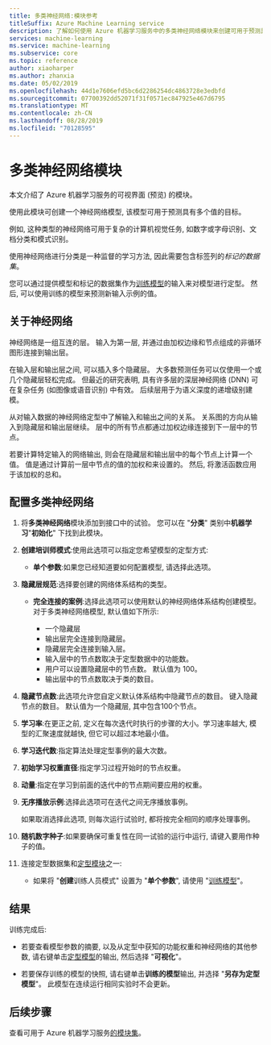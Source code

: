 ```yaml
---
title: 多类神经网络:模块参考
titleSuffix: Azure Machine Learning service
description: 了解如何使用 Azure 机器学习服务中的多类神经网络模块来创建可用于预测具有多个值的目标的神经网络模型。
services: machine-learning
ms.service: machine-learning
ms.subservice: core
ms.topic: reference
author: xiaoharper
ms.author: zhanxia
ms.date: 05/02/2019
ms.openlocfilehash: 44d1e7606efd5bc6d2286254dc4863728e3edbfd
ms.sourcegitcommit: 07700392dd52071f31f0571ec847925e467d6795
ms.translationtype: MT
ms.contentlocale: zh-CN
ms.lasthandoff: 08/28/2019
ms.locfileid: "70128595"
---
```

# <a name="multiclass-neural-network-module"></a>多类神经网络模块

本文介绍了 Azure 机器学习服务的可视界面 (预览) 的模块。

使用此模块可创建一个神经网络模型, 该模型可用于预测具有多个值的目标。 

例如, 这种类型的神经网络可用于复杂的计算机视觉任务, 如数字或字母识别、文档分类和模式识别。

使用神经网络进行分类是一种监督的学习方法, 因此需要包含标签列的*标记的数据集*。

您可以通过提供模型和标记的数据集作为[训练模型](./train-model.md)的输入来对模型进行定型。 然后, 可以使用训练的模型来预测新输入示例的值。  

## <a name="about-neural-networks"></a>关于神经网络

神经网络是一组互连的层。 输入为第一层, 并通过由加权边缘和节点组成的非循环图形连接到输出层。

在输入层和输出层之间, 可以插入多个隐藏层。 大多数预测任务可以仅使用一个或几个隐藏层轻松完成。 但最近的研究表明, 具有许多层的深层神经网络 (DNN) 可在复杂任务 (如图像或语音识别) 中有效。 后续层用于为语义深度的递增级别建模。

从对输入数据的神经网络定型中了解输入和输出之间的关系。 关系图的方向从输入到隐藏层和输出层继续。 层中的所有节点都通过加权边缘连接到下一层中的节点。

若要计算特定输入的网络输出, 则会在隐藏层和输出层中的每个节点上计算一个值。 值是通过计算前一层中节点的值的加权和来设置的。 然后, 将激活函数应用于该加权的总和。

## <a name="configure-multiclass-neural-network"></a>配置多类神经网络

1. 将**多类神经网络**模块添加到接口中的试验。 您可以在 "**分类**" 类别中**机器学习**"**初始化**" 下找到此模块。

2. **创建培训师模式**:使用此选项可以指定您希望模型的定型方式:

    - **单个参数**:如果您已经知道要如何配置模型, 请选择此选项。

    

3. **隐藏层规范**:选择要创建的网络体系结构的类型。

    - **完全连接的案例**:选择此选项可以使用默认的神经网络体系结构创建模型。 对于多类神经网络模型, 默认值如下所示:

        - 一个隐藏层
        - 输出层完全连接到隐藏层。
        - 隐藏层完全连接到输入层。
        - 输入层中的节点数取决于定型数据中的功能数。
        - 用户可以设置隐藏层中的节点数。 默认值为 100。
        - 输出层中的节点数取决于类的数目。
  
   

5. **隐藏节点数**:此选项允许您自定义默认体系结构中隐藏节点的数目。 键入隐藏节点的数目。 默认值为一个隐藏层, 其中包含100个节点。

6. **学习率**:在更正之前, 定义在每次迭代时执行的步骤的大小。学习速率越大, 模型的汇聚速度就越快, 但它可以超过本地最小值。

7. **学习迭代数**:指定算法处理定型事例的最大次数。

8. **初始学习权重直径**:指定学习过程开始时的节点权重。

9. **动量**:指定在学习到前面的迭代中的节点期间要应用的权重。
  
11. **无序播放示例**:选择此选项可在迭代之间无序播放事例。

    如果取消选择此选项, 则每次运行试验时, 都将按完全相同的顺序处理事例。

12. **随机数字种子**:如果要确保可重复性在同一试验的运行中运行, 请键入要用作种子的值。

14. 连接定型数据集和[定型模块](module-reference.md)之一: 

    - 如果将 "**创建**训练人员模式" 设置为 "**单个参数**", 请使用 "[训练模型](train-model.md)"。  
  

## <a name="results"></a>结果

训练完成后:

- 若要查看模型参数的摘要, 以及从定型中获知的功能权重和神经网络的其他参数, 请右键单击[定型模型](./train-model.md)的输出, 然后选择 "**可视化**"。  

- 若要保存训练的模型的快照, 请右键单击**训练的模型**输出, 并选择 "**另存为定型模型**"。 此模型在连续运行相同实验时不会更新。


## <a name="next-steps"></a>后续步骤

查看可用于 Azure 机器学习服务[的模块集](module-reference.md)。 